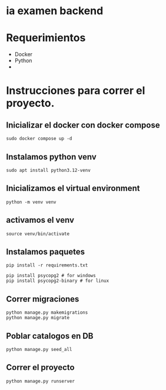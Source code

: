 # ia examen backend

# Requerimientos
- Docker
- Python
- 

# Instrucciones para correr el proyecto.

## Inicializar el docker con docker compose
    sudo docker compose up -d
    
## Instalamos python venv
    sudo apt install python3.12-venv

## Inicializamos el virtual environment
    python -m venv venv
## activamos el venv
    source venv/bin/activate

## Instalamos paquetes
    pip install -r requirements.txt

    pip install psycopg2 # for windows
    pip install psycopg2-binary # for linux

## Correr migraciones
    python manage.py makemigrations
    python manage.py migrate

## Poblar catalogos en DB
    python manage.py seed_all

## Correr el proyecto
    python manage.py runserver